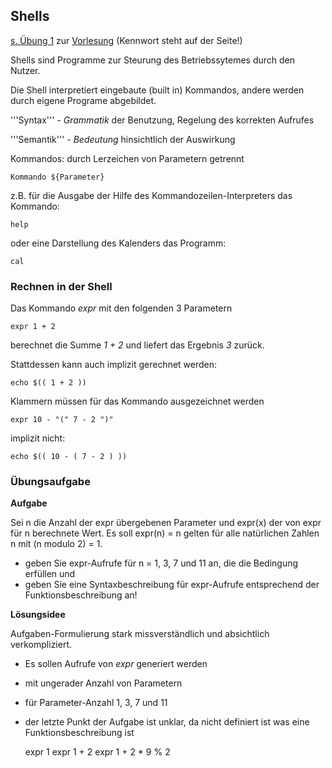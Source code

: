 ## Shells

[s. Übung 1](http://www2.htw-dresden.de/~fritzsch/BS/bs_uebungen.html#6_1) zur [Vorlesung](http://www2.htw-dresden.de/~fritzsch/BS/bsg_script.html) (Kennwort steht auf der Seite!)

Shells sind Programme zur Steurung des Betriebssytemes durch den Nutzer.

Die Shell interpretiert eingebaute (built in) Kommandos, andere werden durch eigene Programe abgebildet.

'''Syntax''' - *Grammatik* der Benutzung, Regelung des korrekten Aufrufes

'''Semantik''' - *Bedeutung* hinsichtlich der Auswirkung

Kommandos: durch Lerzeichen von Parametern getrennt

    Kommando ${Parameter}

z.B. für die Ausgabe der Hilfe des Kommandozeilen-Interpreters das Kommando:

    help

oder eine Darstellung des Kalenders das Programm:

    cal

### Rechnen in der Shell

Das Kommando *expr* mit den folgenden 3 Parametern

    expr 1 + 2
    
berechnet die Summe *1 + 2* und liefert das Ergebnis *3* zurück.

Stattdessen kann auch implizit gerechnet werden:

    echo $(( 1 + 2 ))

Klammern müssen für das Kommando ausgezeichnet werden

    expr 10 - "(" 7 - 2 ")"

implizit nicht:

    echo $(( 10 - ( 7 - 2 ) ))

### Übungsaufgabe 

**Aufgabe**

Sei n die Anzahl der expr  übergebenen Parameter und expr(x) der von expr für n berechnete Wert. Es soll expr(n) = n gelten für alle natürlichen Zahlen n mit (n modulo 2) = 1.

- geben Sie expr-Aufrufe für n = 1, 3, 7 und 11 an, die die Bedingung erfüllen und
- geben Sie eine Syntaxbeschreibung für expr-Aufrufe entsprechend der Funktionsbeschreibung an! 

**Lösungsidee**

Aufgaben-Formulierung stark missverständlich und absichtlich verkompliziert.

- Es sollen Aufrufe von *expr* generiert werden
- mit ungerader Anzahl von Parametern
- für Parameter-Anzahl 1, 3, 7 und 11
- der letzte Punkt der Aufgabe ist unklar, da nicht definiert ist was eine Funktionsbeschreibung ist

    expr 1
    expr 1 + 2
    expr 1 + 2 \* 9 % 2
    
